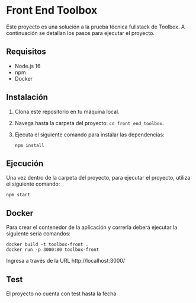 # Front End Toolbox

Este proyecto es una solución a la prueba técnica fullstack de Toolbox. A continuación se detallan los pasos para ejecutar el proyecto.
## Requisitos

- Node.js 16
- npm
- Docker

## Instalación

1. Clona este repositorio en tu máquina local.
2. Navega hasta la carpeta del proyecto: `cd front_end_toolbox`.
3. Ejecuta el siguiente comando para instalar las dependencias:

   ```shell
   npm install
   ```

## Ejecución

Una vez dentro de la carpeta del proyecto, para ejecutar el proyecto, utiliza el siguiente comando:

    npm start

## Docker

Para crear el contenedor de la aplicación y correrla deberá ejecutar la siguiente seria comandos:


   ```shell
docker build -t toolbox-front .
docker run -p 3000:80 toolbox-front
   ```

Ingresa a través de la URL http://localhost:3000/

## Test
El proyecto no cuenta con test hasta la fecha

